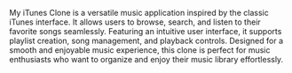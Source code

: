 My iTunes Clone is a versatile music application inspired by the classic iTunes interface. It allows users to browse, search, and listen to their favorite songs seamlessly. Featuring an intuitive user interface, it supports playlist creation, song management, and playback controls. Designed for a smooth and enjoyable music experience, this clone is perfect for music enthusiasts who want to organize and enjoy their music library effortlessly.
